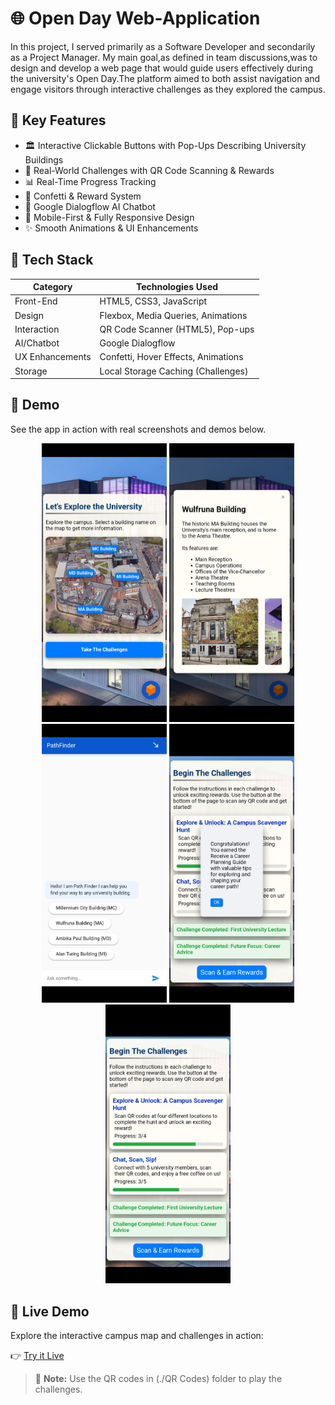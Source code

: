 # 🌐 Open Day Web-Application
In this project, I served primarily as a Software Developer and secondarily as a Project Manager. My main goal,as defined in team discussions,was to design and develop a web page that would guide users effectively during the university's Open Day.The platform aimed to both assist navigation and engage visitors through interactive challenges as they explored the campus.


## 🚀 Key Features
- 🏛️ Interactive Clickable Buttons with Pop-Ups Describing University Buildings 
- 🎯 Real-World Challenges with QR Code Scanning & Rewards
- 📊 Real-Time Progress Tracking  
- 🎉 Confetti & Reward System  
- 🤖 Google Dialogflow AI Chatbot  
- 📱 Mobile-First & Fully Responsive Design  
- ✨ Smooth Animations & UI Enhancements


## 🧠 Tech Stack
| Category          | Technologies Used                   |
|------------------|--------------------------------------|
| Front-End         | HTML5, CSS3, JavaScript              |
| Design            | Flexbox, Media Queries, Animations   |
| Interaction       | QR Code Scanner (HTML5), Pop-ups     |
| AI/Chatbot        | Google Dialogflow                    |
| UX Enhancements   | Confetti, Hover Effects, Animations  |
| Storage           | Local Storage Caching (Challenges)   |


## 📸 Demo
See the app in action with real screenshots and demos below.

<p align="center">
  <img src="Demo/1.jpg" width="200" title="Map View"/>
  <img src="Demo/2.jpg" width="200" title="Building Description"/>
  <img src="Demo/3.jpg" width="200" title="Chat-Bot"/>
  <img src="Demo/4.jpg" width="200" title="Challenge Complition"/>
  <img src="Demo/5.jpg" width="200" title="Progress Tracking"/>
</p>


## 🔗 Live Demo
Explore the interactive campus map and challenges in action: 

👉 [Try it Live](https://0x5and33p.github.io/MorningFLow/Personal%20contribution/map.html)

> 🧭 **Note:** Use the QR codes in (./QR Codes) folder to play the challenges.
